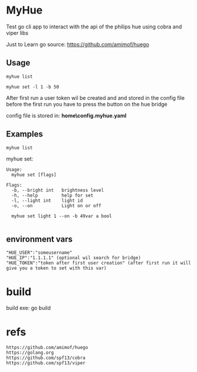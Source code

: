 # MyHue
Test go cli app to interact with the api of the philips hue 
using cobra and viper libs

Just to Learn go 
source: 
https://github.com/amimof/huego

## Usage ##
```
myhue list

myhue set -l 1 -b 50

```
After first run a user token wil be created and and stored in the config file \
before the first run you have to press the button on the hue bridge 

config file is stored in: **home\config.myhue.yaml**

## Examples ## 

```
myhue list
```
myhue set:
```
Usage:
  myhue set [flags]

Flags:
  -b, --bright int   brightness level
  -h, --help         help for set
  -l, --light int    light id
  -o, --on           Light on or off

  myhue set light 1 --on -b 49var a bool
		
```
## environment vars ##

```
"HUE_USER":"someusername"
"HUE_IP":"1.1.1.1" (optional wil search for bridge)
"HUE_TOKEN":"token after first user creation" (after first run it will give you a token to set with this var)
```

# build
build exe: 
go build

# refs
```
https://github.com/amimof/huego
https://golang.org
https://github.com/spf13/cobra
https://github.com/spf13/viper
```
